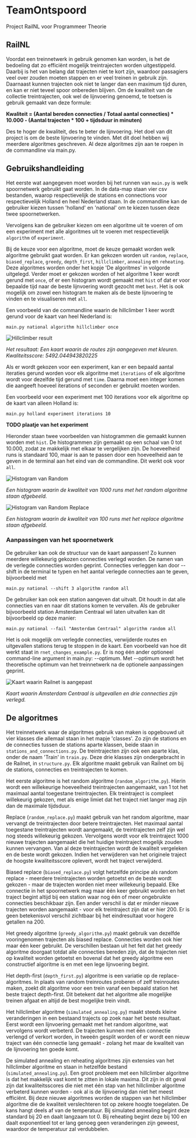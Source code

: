 # TeamOntspoord
Project RailNL voor Programmeer Theorie

## RailNL

Voordat een treinnetwerk in gebruik genomen kan worden, is het de bedoeling dat zo efficiënt mogelijk treintrajecten worden uitgestippeld. Daarbij is het van belang dat trajecten niet te kort zijn, waardoor passagiers veel over zouden moeten stappen en er veel treinen in gebruik zijn. Daarnaast kunnen trajecten ook niet te langer dan een maximum tijd duren, en kan er niet teveel spoor onbereden blijven. Om de kwaliteit van de collectie treintrajecten, ook wel de lijnvoering genoemd, te toetsen is gebruik gemaakt van deze formule:

**Kwaliteit = (Aantal bereden connecties / Totaal aantal connecties) * 10.000 - (Aantal trajecten * 100 + tijdsduur in minuten)**

Des te hoger de kwaliteit, des te beter de lijnvoering. Het doel van dit project is om de beste lijnvoering te vinden. Met dit doel hebben wij meerdere algoritmes geschreven. Al deze algoritmes zijn aan te roepen in de commandline via main.py. 

## Gebruikshandleiding

Het eerste wat aangegeven moet worden bij het runnen van `main.py` is welk spoornetwerk gebruikt gaat worden. In de data-map staan vier csv bestanden, waarop respectievelijk de stations en connections voor respectievelijk Holland en heel Nederland staan. In de commandline kan de gebruiker kiezen tussen 'holland' en 'national' om te kiezen tussen deze twee spoornetwerken.

Vervolgens kan de gebruiker kiezen om een algoritme uit te voeren of om een experiment met alle algoritmes uit te voeren met respectievelijk `algorithm` of `experiment`.

Bij de keuze voor een algoritme, moet de keuze gemaakt worden welk algoritme gebruikt gaat worden. Er kan gekozen worden uit `random`, `replace`, `biased_replace`, `greedy`, `depth_first`, `hillclimber`, `annealing` en `reheating`. Deze algoritmes worden onder het kopje 'De algoritmes' in volgorde uitgelegd. Verder moet er gekozen worden of het algoritme 1 keer wordt gerund met `once`, of er een histogram wordt gemaakt met `hist` of dat er voor bepaalde tijd naar de beste lijnvoering wordt gezocht met `best`. Het is ook mogelijk om zowel een histogram te maken als de beste lijnvoering te vinden en te visualiseren met `all`. 

Een voorbeeld van de commandline waarin de hillclimber 1 keer wordt gerund voor de kaart van heel Nederland is: 
```
main.py national algorithm hillclimber once
```

![Hillclimber result](docs/hillclimber_result.png "Hillclimber map")

*Het resultaat: Een kaart waarin de routes zijn aangegeven met kleuren. Kwaliteitsscore: 5492.044943820225*

Als er wordt gekozen voor een experiment, kan er een bepaald aantal iteraties gerund worden voor elk algoritme met `iterations` of elk algoritme wordt voor dezelfde tijd gerund met `time`. Daarna moet een integer komen die aangeeft hoeveel iterations of seconden er gebruikt moeten worden.

Een voorbeeld voor een experiment met 100 iterations voor elk algoritme op de kaart van alleen Holland is: 
```
main.py holland experiment iterations 10
```

**TODO plaatje van het experiment**

Hieronder staan twee voorbeelden van histogrammen die gemaakt kunnen worden met `hist`. De histogrammen zijn gemaakt op een schaal van 0 tot 10.000, zodat ze makkelijk met elkaar te vergelijken zijn. De hoeveelheid runs is standaard 100, maar is aan te passen door een hoeveelheid aan te geven in de terminal aan het eind van de commandline. Dit werkt ook voor `all`. 

![Histogram van Random](docs/random_long_hist.png "Random_Hist")

*Een histogram waarin de kwaliteit van 1000 runs met het random algoritme staan afgebeeld.*

![Histogram van Random Replace](docs/random_iteration_1000.png "Random_Replace_Hist")

*Een histogram waarin de kwaliteit van 100 runs met het replace algoritme staan afgebeeld.*


### Aanpassingen van het spoornetwerk

De gebruiker kan ook de structuur van de kaart aanpassen! Zo kunnen meerdere willekeurig gekozen connecties verlegd worden. De namen van de verlegde connecties worden geprint. Connecties verleggen kan door --shift in de terminal te typen en het aantal verlegde connecties aan te geven, bijvoorbeeld met 
```
main.py national --shift 3 algorithm random all
```

De gebruiker kan ook een station aangeven dat uitvalt. Dit houdt in dat alle connecties van en naar dit stations komen te vervallen. Als de gebruiker bijvoorbeeld station Amsterdam Centraal wil laten uitvallen kan dit bijvoorbeeld op deze manier:
```
main.py national --fail "Amsterdam Centraal" algorithm random all
``` 

Het is ook mogelijk om verlegde connecties, verwijderde routes en uitgevallen stations terug te stoppen in de kaart. Een voorbeeld van hoe dit werkt staat in `rnet_changes_example.py`. Er is nog één ander optioneel command-line argument in main.py: --optimum. Met --optimum wordt het theoretische optimum van het treinnetwerk na de optionele aanpassingen geprint.

![Kaart waarin Railnet is aangepast](docs/altered_railnet.png "Altered railnet")

*Kaart waarin Amsterdam Centraal is uitgevallen en drie connecties zijn verlegd.*

## De algoritmes

Het treinnetwerk waar de algoritmes gebruik van maken is opgebouwd uit vier klasses die allemaal staan in het mapje 'classes'. Zo zijn de stations en de connecties tussen de stations aparte klassen, beide staan in `stations_and_connections.py`. De treintrajecten zijn ook een aparte klas, onder de naam 'Train' in `train.py`. Deze drie klasses zijn ondergebracht in de Railnet, in `structure.py`. Elk algoritme maakt gebruik van Railnet om bij de stations, connecties en treintrajecten te komen.

Het eerste algoritme is het random algoritme (`random_algorithm.py`). Hierin wordt een willekeurige hoeveelheid treintrajecten aangemaakt, van 1 tot het maximaal aantal toegestane treintrajecten. Elk treintraject is compleet willekeurig gekozen, met als enige limiet dat het traject niet langer mag zijn dan de maximale tijdsduur. 

Replace (`random_replace.py`) maakt gebruik van het random algoritme, maar vervangt de treintrajecten door betere treintrajecten. Het maximaal aantal toegestane treintrajecten wordt aangemaakt, de treintrajecten zelf zijn wel nog steeds willekeurig gekozen. Vervolgens wordt voor elk treintraject 1000 nieuwe trajecten aangemaakt die het huidige treintraject mogelijk zouden kunnen vervangen. Van al deze treintrajecten wordt de kwaliteit vergeleken en de beste wordt gekozen. Indien het verwijderen van het originele traject de hoogste kwaliteitsscore oplevert, wordt het traject verwijderd. 

Biased replace (`biased_replace.py`) volgt hetzelfde principe als random replace - meerdere treintrajecten worden getoetst en de beste wordt gekozen - maar de trajecten worden niet meer willekeurig bepaald. Elke connectie in het spoornetwerk mag maar één keer gebruikt worden en het traject begint altijd bij een station waar nog één of meer ongebruikte connecties beschikbaar zijn. Een ander verschil is dat er minder nieuwe trajecten worden aangemaakt - voor elk treintraject zijn dat er hier 200. Er is geen betekenisvol verschil zichtbaar bij het eindresultaat voor hogere getallen na 200.

Het greedy algoritme (`greedy_algorithm.py`) maakt gebruik van dezelfde vooringenomen trajecten als biased replace. Connecties worden ook hier maar één keer gebruikt. De verschillen bestaan uit het feit dat het greedy algoritme doorgaat totdat alle connecties bereden zijn, dat de trajecten niet op kwaliteit worden getoetst en bovenal dat het greedy algoritme een constructief algoritme is en met een lege lijnvoering begint.

Het depth-first (`depth_first.py`) algoritme is een variatie op de replace-algoritmes. In plaats van random treinroutes proberen of zelf treinroutes maken, zoekt dit algoritme voor een trein vanaf een bepaald station het beste traject depth-first. Dit betekent dat het algoritme alle mogelijke treinen afgaat en altijd de best mogelijke trein vindt.

Het hillclimber algoritme (`simulated_annealing.py`) maakt steeds kleine veranderingen in een bestaand trajects op zoek naar het beste resultaat. Eerst wordt een lijnvoering gemaakt met het random algoritme, wat vervolgens wordt verbeterd. De trajecten kunnen met één connectie verlengd of verkort worden, in tweeën gesplit worden of er wordt een nieuw traject van één connectie lang gemaakt - zolang het maar de kwaliteit van de lijnvoering ten goede komt.

De simulated annealing en reheating algoritmes zijn extensies van het hillclimber algoritme en staan in hetzelfde bestand (`simulated_annealing.py`). Een groot probleem met een hillclimber algoritme is dat het makkelijk vast komt te zitten in lokale maxima. Dit zijn in dit geval zijn dat kwaliteitsscores die niet met één stap van het hillclimber algoritme verbeterd kunnen worden - ook al is de lijnvoering dan niet het meest efficiënt. Bij deze nieuwe algoritmes worden de stappen van het hillclimber algoritme die de kwaliteit verslechteren tot op zekere hoogte toegelaten. De kans hangt deels af van de temperatuur. Bij simulated annealing begint deze standard bij 20 en daalt langzaam tot 0. Bij reheating begint deze bij 100 en daalt exponentieel tot er lang genoeg geen veranderingen zijn geweest, waardoor de temperatuur zal verdubbelen.
